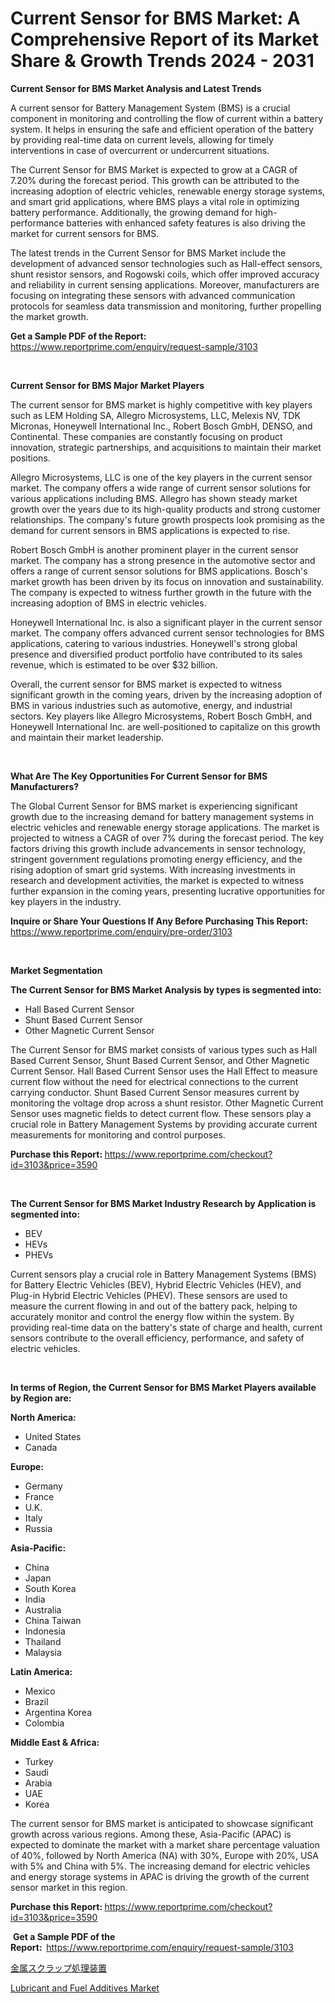 <p><h1>Current Sensor for BMS Market: A Comprehensive Report of its Market Share & Growth Trends 2024 - 2031</h1></p><p><strong>Current Sensor for BMS Market Analysis and Latest Trends</strong></p>
<p><p>A current sensor for Battery Management System (BMS) is a crucial component in monitoring and controlling the flow of current within a battery system. It helps in ensuring the safe and efficient operation of the battery by providing real-time data on current levels, allowing for timely interventions in case of overcurrent or undercurrent situations.</p><p>The Current Sensor for BMS Market is expected to grow at a CAGR of 7.20% during the forecast period. This growth can be attributed to the increasing adoption of electric vehicles, renewable energy storage systems, and smart grid applications, where BMS plays a vital role in optimizing battery performance. Additionally, the growing demand for high-performance batteries with enhanced safety features is also driving the market for current sensors for BMS.</p><p>The latest trends in the Current Sensor for BMS Market include the development of advanced sensor technologies such as Hall-effect sensors, shunt resistor sensors, and Rogowski coils, which offer improved accuracy and reliability in current sensing applications. Moreover, manufacturers are focusing on integrating these sensors with advanced communication protocols for seamless data transmission and monitoring, further propelling the market growth.</p></p>
<p><strong>Get a Sample PDF of the Report:&nbsp;</strong> <a href="https://www.reportprime.com/enquiry/request-sample/3103">https://www.reportprime.com/enquiry/request-sample/3103</a></p>
<p>&nbsp;</p>
<p><strong>Current Sensor for BMS Major Market Players</strong></p>
<p><p>The current sensor for BMS market is highly competitive with key players such as LEM Holding SA, Allegro Microsystems, LLC, Melexis NV, TDK Micronas, Honeywell International Inc., Robert Bosch GmbH, DENSO, and Continental. These companies are constantly focusing on product innovation, strategic partnerships, and acquisitions to maintain their market positions.</p><p>Allegro Microsystems, LLC is one of the key players in the current sensor market. The company offers a wide range of current sensor solutions for various applications including BMS. Allegro has shown steady market growth over the years due to its high-quality products and strong customer relationships. The company's future growth prospects look promising as the demand for current sensors in BMS applications is expected to rise.</p><p>Robert Bosch GmbH is another prominent player in the current sensor market. The company has a strong presence in the automotive sector and offers a range of current sensor solutions for BMS applications. Bosch's market growth has been driven by its focus on innovation and sustainability. The company is expected to witness further growth in the future with the increasing adoption of BMS in electric vehicles.</p><p>Honeywell International Inc. is also a significant player in the current sensor market. The company offers advanced current sensor technologies for BMS applications, catering to various industries. Honeywell's strong global presence and diversified product portfolio have contributed to its sales revenue, which is estimated to be over $32 billion.</p><p>Overall, the current sensor for BMS market is expected to witness significant growth in the coming years, driven by the increasing adoption of BMS in various industries such as automotive, energy, and industrial sectors. Key players like Allegro Microsystems, Robert Bosch GmbH, and Honeywell International Inc. are well-positioned to capitalize on this growth and maintain their market leadership.</p></p>
<p>&nbsp;</p>
<p><strong>What Are The Key Opportunities For Current Sensor for BMS Manufacturers?</strong></p>
<p><p>The Global Current Sensor for BMS market is experiencing significant growth due to the increasing demand for battery management systems in electric vehicles and renewable energy storage applications. The market is projected to witness a CAGR of over 7% during the forecast period. The key factors driving this growth include advancements in sensor technology, stringent government regulations promoting energy efficiency, and the rising adoption of smart grid systems. With increasing investments in research and development activities, the market is expected to witness further expansion in the coming years, presenting lucrative opportunities for key players in the industry.</p></p>
<p><strong>Inquire or Share Your Questions If Any Before Purchasing This Report:</strong> <a href="https://www.reportprime.com/enquiry/pre-order/3103">https://www.reportprime.com/enquiry/pre-order/3103</a></p>
<p>&nbsp;</p>
<p><strong>Market Segmentation</strong></p>
<p><strong>The Current Sensor for BMS Market Analysis by types is segmented into:</strong></p>
<p><ul><li>Hall Based Current Sensor</li><li>Shunt Based Current Sensor</li><li>Other Magnetic Current Sensor</li></ul></p>
<p><p>The Current Sensor for BMS market consists of various types such as Hall Based Current Sensor, Shunt Based Current Sensor, and Other Magnetic Current Sensor. Hall Based Current Sensor uses the Hall Effect to measure current flow without the need for electrical connections to the current carrying conductor. Shunt Based Current Sensor measures current by monitoring the voltage drop across a shunt resistor. Other Magnetic Current Sensor uses magnetic fields to detect current flow. These sensors play a crucial role in Battery Management Systems by providing accurate current measurements for monitoring and control purposes.</p></p>
<p><strong>Purchase this Report:&nbsp;</strong><a href="https://www.reportprime.com/checkout?id=3103&price=3590">https://www.reportprime.com/checkout?id=3103&price=3590</a></p>
<p>&nbsp;</p>
<p><strong>The Current Sensor for BMS Market Industry Research by Application is segmented into:</strong></p>
<p><ul><li>BEV</li><li>HEVs</li><li>PHEVs</li></ul></p>
<p><p>Current sensors play a crucial role in Battery Management Systems (BMS) for Battery Electric Vehicles (BEV), Hybrid Electric Vehicles (HEV), and Plug-in Hybrid Electric Vehicles (PHEV). These sensors are used to measure the current flowing in and out of the battery pack, helping to accurately monitor and control the energy flow within the system. By providing real-time data on the battery's state of charge and health, current sensors contribute to the overall efficiency, performance, and safety of electric vehicles.</p></p>
<p>&nbsp;</p>
<p><strong>In terms of Region, the Current Sensor for BMS Market Players available by Region are:</strong></p>
<p>
    <p> <strong> North America: </strong>
        <ul>
            <li>United States</li>
            <li>Canada</li>
        </ul>
        </p> 
    <p> <strong> Europe: </strong>
        <ul>
            <li>Germany</li>
            <li>France</li>
            <li>U.K.</li>
            <li>Italy</li>
            <li>Russia</li>
        </ul>
        </p> 
    <p> <strong> Asia-Pacific: </strong>
        <ul>
            <li>China</li>
            <li>Japan</li>
            <li>South Korea</li>
            <li>India</li>
            <li>Australia</li>
            <li>China Taiwan</li>
            <li>Indonesia</li>
            <li>Thailand</li>
            <li>Malaysia</li>
        </ul>
        </p> 
    <p> <strong> Latin America: </strong>
        <ul>
            <li>Mexico</li>
            <li>Brazil</li>
            <li>Argentina Korea</li>
            <li>Colombia</li>
        </ul>
        </p> 
    <p> <strong> Middle East & Africa: </strong>
        <ul>
            <li>Turkey</li>
            <li>Saudi</li>
            <li>Arabia</li>
            <li>UAE</li>
            <li>Korea</li>
        </ul>
    </p>
    </p>
<p><p>The current sensor for BMS market is anticipated to showcase significant growth across various regions. Among these, Asia-Pacific (APAC) is expected to dominate the market with a market share percentage valuation of 40%, followed by North America (NA) with 30%, Europe with 20%, USA with 5% and China with 5%. The increasing demand for electric vehicles and energy storage systems in APAC is driving the growth of the current sensor market in this region.</p></p>
<p><strong>Purchase this Report: </strong><a href="https://www.reportprime.com/checkout?id=3103&price=3590">https://www.reportprime.com/checkout?id=3103&price=3590</a></p>
<p>&nbsp;<strong>Get a Sample PDF of the Report:&nbsp;&nbsp;</strong><a href="https://www.reportprime.com/enquiry/request-sample/3103">https://www.reportprime.com/enquiry/request-sample/3103</a></p>
<p><strong></strong></p>
<p><p><a href="https://github.com/lily-u-genius/Market-Research-Report-List-1/blob/main/532793013087.md">金属スクラップ処理装置</a></p><p><a href="https://thundering-castanet-c65.notion.site/Lubricant-and-Fuel-Additives-Market-A-Comprehensive-Report-of-its-Market-Share-Growth-Trends-2024-e004aabe644a4821a1f20765ac2cfdc8">Lubricant and Fuel Additives Market</a></p></p>